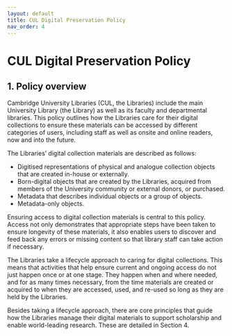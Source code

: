 ```yaml
---
layout: default
title: CUL Digital Preservation Policy
nav_order: 4
---
```

# CUL Digital Preservation Policy
## 1. Policy overview
Cambridge University Libraries (CUL, the Libraries) include the main University Library (the
Library) as well as its faculty and departmental libraries. This policy outlines how the
Libraries care for their digital collections to ensure these materials can be accessed by
different categories of users, including staff as well as onsite and online readers, now and
into the future.

The Libraries’ digital collection materials are described as follows:
* Digitised representations of physical and analogue collection objects that are
created in-house or externally.
* Born-digital objects that are created by the Libraries, acquired from members of the
University community or external donors, or purchased.
* Metadata that describes individual objects or a group of objects.
* Metadata-only objects.

Ensuring access to digital collection materials is central to this policy. Access not only
demonstrates that appropriate steps have been taken to ensure longevity of these
materials, it also enables users to discover and feed back any errors or missing content so
that library staff can take action if necessary.

The Libraries take a lifecycle approach to caring for digital collections. This means that
activities that help ensure current and ongoing access do not just happen once or at one
stage. They happen when and where needed, and for as many times necessary, from the
time materials are created or acquired to when they are accessed, used, and re-used so
long as they are held by the Libraries.

Besides taking a lifecycle approach, there are core principles that guide how the Libraries
manage their digital materials to support scholarship and enable world-leading research.
These are detailed in Section 4.
